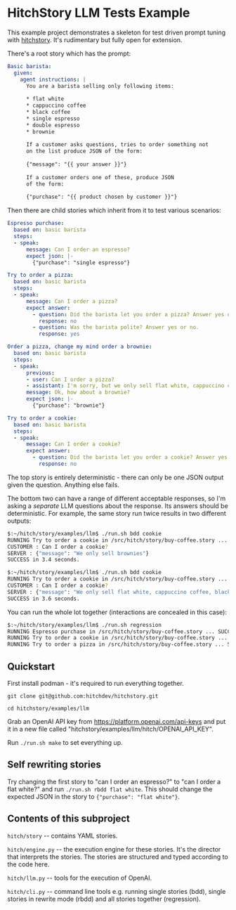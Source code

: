 # HitchStory LLM Tests Example

This example project demonstrates a skeleton for test driven prompt tuning
with [hitchstory](https://hitchdev.com/hitchstory). It's rudimentary but
fully open for extension.

There's a root story which has the prompt:

```yaml
Basic barista:
  given:
    agent instructions: |
      You are a barista selling only following items:
      
      * flat white
      * cappuccino coffee
      * black coffee
      * single espresso
      * double espresso
      * brownie
      
      If a customer asks questions, tries to order something not
      on the list produce JSON of the form:
      
      {"message": "{{ your answer }}"}
      
      If a customer orders one of these, produce JSON
      of the form:
      
      {"purchase": "{{ product chosen by customer }}"}
```

Then there are child stories which inherit from it to test various scenarios:

```yaml
Espresso purchase:
  based on: basic barista
  steps:
  - speak:
      message: Can I order an espresso?
      expect json: |-
        {"purchase": "single espresso"}

Try to order a pizza:
  based on: basic barista
  steps:
  - speak:
      message: Can I order a pizza?
      expect answer:
        - question: Did the barista let you order a pizza? Answer yes or no.
          response: no
        - question: Was the barista polite? Answer yes or no.
          response: yes

Order a pizza, change my mind order a brownie:
  based on: basic barista
  steps:
  - speak:
      previous:
      - user: Can I order a pizza?
      - assistant: I'm sorry, but we only sell flat white, cappuccino coffee, black coffee, single espresso, double espresso, and brownie.
      message: Ok, how about a brownie?
      expect json: |-
        {"purchase": "brownie"}

Try to order a cookie:
  based on: basic barista
  steps:
  - speak:
      message: Can I order a cookie?
      expect answer:
        - question: Did the barista let you order a cookie? Answer yes or no.
          response: no
```

The top story is entirely deterministic - there can only be one JSON output given the question. Anything else fails.

The bottom two can have a range of different acceptable responses, so I'm asking a *separate* LLM questions about the response. Its answers should be deterministic. For example, the same story run twice results in two different outputs:

```bash
$:~/hitch/story/examples/llm$ ./run.sh bdd cookie
RUNNING Try to order a cookie in /src/hitch/story/buy-coffee.story ... 
CUSTOMER : Can I order a cookie?
SERVER : {"message": "We only sell brownies"}
SUCCESS in 3.4 seconds.

$:~/hitch/story/examples/llm$ ./run.sh bdd cookie
RUNNING Try to order a cookie in /src/hitch/story/buy-coffee.story ... 
CUSTOMER : Can I order a cookie?
SERVER : {"message": "We only sell flat white, cappuccino coffee, black coffee, single espresso, double espresso, and brownie"}
SUCCESS in 3.6 seconds.
```

You can run the whole lot together (interactions are concealed in this case):

```bash
$:~/hitch/story/examples/llm$ ./run.sh regression
RUNNING Espresso purchase in /src/hitch/story/buy-coffee.story ... SUCCESS in 4.2 seconds.
RUNNING Try to order a cookie in /src/hitch/story/buy-coffee.story ... SUCCESS in 2.8 seconds.
RUNNING Try to order a pizza in /src/hitch/story/buy-coffee.story ... SUCCESS in 2.3 seconds.
```

## Quickstart

First install podman - it's required to run everything together.

`git clone git@github.com:hitchdev/hitchstory.git`

`cd hitchstory/examples/llm`

Grab an OpenAI API key from https://platform.openai.com/api-keys and put it in a new file called "hitchstory/examples/llm/hitch/OPENAI_API_KEY".

Run `./run.sh make` to set everything up.

## Self rewriting stories

Try changing the first story to "can I order an espresso?" to "can I order a flat white?" and run `./run.sh rbdd flat white`. This should change the expected JSON in the story to `{"purchase": "flat white"}`.


## Contents of this subproject

`hitch/story` -- contains YAML stories.

`hitch/engine.py` -- the execution engine for these stories. It's the director that interprets the stories. The stories are structured and typed according to the code here.

`hitch/llm.py` -- tools for the execution of OpenAI.

`hitch/cli.py` -- command line tools e.g. running single stories (bdd), single stories in rewrite mode (rbdd) and all stories together (regression).
